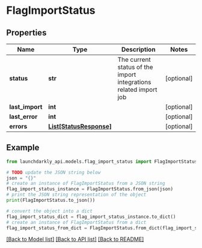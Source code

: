 # FlagImportStatus


## Properties

Name | Type | Description | Notes
------------ | ------------- | ------------- | -------------
**status** | **str** | The current status of the import integrations related import job | [optional] 
**last_import** | **int** |  | [optional] 
**last_error** | **int** |  | [optional] 
**errors** | [**List[StatusResponse]**](StatusResponse.md) |  | [optional] 

## Example

```python
from launchdarkly_api.models.flag_import_status import FlagImportStatus

# TODO update the JSON string below
json = "{}"
# create an instance of FlagImportStatus from a JSON string
flag_import_status_instance = FlagImportStatus.from_json(json)
# print the JSON string representation of the object
print(FlagImportStatus.to_json())

# convert the object into a dict
flag_import_status_dict = flag_import_status_instance.to_dict()
# create an instance of FlagImportStatus from a dict
flag_import_status_from_dict = FlagImportStatus.from_dict(flag_import_status_dict)
```
[[Back to Model list]](../README.md#documentation-for-models) [[Back to API list]](../README.md#documentation-for-api-endpoints) [[Back to README]](../README.md)


